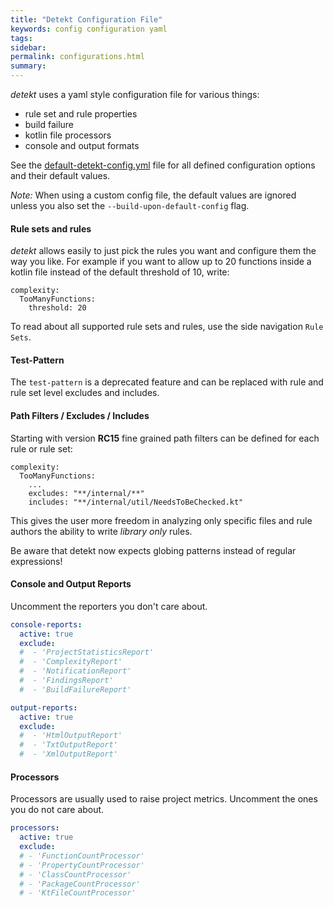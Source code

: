 ```yaml
---
title: "Detekt Configuration File"
keywords: config configuration yaml
tags:
sidebar:
permalink: configurations.html
summary:
---
```


_detekt_ uses a yaml style configuration file for various things:

- rule set and rule properties
- build failure
- kotlin file processors
- console and output formats

See the [default-detekt-config.yml](https://github.com/arturbosch/detekt/blob/master/detekt-cli/src/main/resources/default-detekt-config.yml) file for all defined configuration options and their default values. 

_Note:_ When using a custom config file, the default values are ignored unless you also set the `--build-upon-default-config` flag.

#### Rule sets and rules

_detekt_ allows easily to just pick the rules you want and configure them the way you like.
For example if you want to allow up to 20 functions inside a kotlin file instead of the default threshold of 10, write:
```
complexity:
  TooManyFunctions:
    threshold: 20
```

To read about all supported rule sets and rules, use the side navigation `Rule Sets`.

#### Test-Pattern

The `test-pattern` is a deprecated feature and can be replaced with rule and rule set level excludes and includes.

#### Path Filters / Excludes / Includes

Starting with version **RC15** fine grained path filters can be defined for each rule or rule set:

```
complexity:
  TooManyFunctions:
    ...
    excludes: "**/internal/**"
    includes: "**/internal/util/NeedsToBeChecked.kt"
```

This gives the user more freedom in analyzing only specific files
and rule authors the ability to write *library only* rules.

Be aware that detekt now expects globing patterns instead of regular expressions!

#### Console and Output Reports

Uncomment the reporters you don't care about.

```yaml
console-reports:
  active: true
  exclude:
  #  - 'ProjectStatisticsReport'
  #  - 'ComplexityReport'
  #  - 'NotificationReport'
  #  - 'FindingsReport'
  #  - 'BuildFailureReport'

output-reports:
  active: true
  exclude:
  #  - 'HtmlOutputReport'
  #  - 'TxtOutputReport'
  #  - 'XmlOutputReport'
```

#### Processors

Processors are usually used to raise project metrics.
Uncomment the ones you do not care about.

```yaml
processors:
  active: true
  exclude:
  # - 'FunctionCountProcessor'
  # - 'PropertyCountProcessor'
  # - 'ClassCountProcessor'
  # - 'PackageCountProcessor'
  # - 'KtFileCountProcessor'
```
